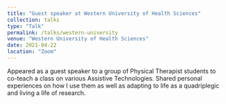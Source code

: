 ```yaml
---
title: "Guest speaker at Western University of Health Sciences"
collection: talks
type: "Talk"
permalink: /talks/western-university
venue: "Western University of Health Sciences"
date: 2021-04-22
location: "Zoom"
---
```


Appeared as a guest speaker to a group of Physical Therapist students to co-teach a class on various Assistive Technologies. Shared personal experiences on how I use them as well as adapting to life as a quadriplegic and living a life of research.